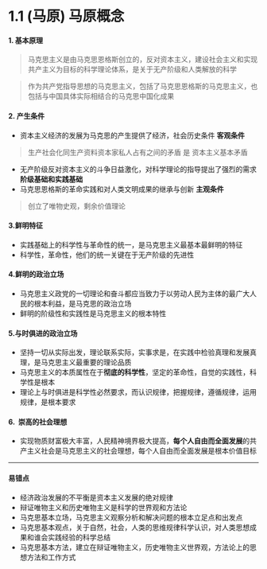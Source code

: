 # 1.1 (马原) 马原概念

#### 1. 基本原理

> 马克思主义是由马克思恩格斯创立的，反对资本主义，建设社会主义和实现共产主义为目标的科学理论体系，是关于无产阶级和人类解放的科学

> 作为共产党指导思想的马克思主义，包括了马克思恩格斯的马克思主义，也包括与中国具体实际相结合的马克思中国化成果

#### 2. 产生条件

* 资本主义经济的发展为马克思的产生提供了经济，社会历史条件 **客观条件**

> 生产社会化同生产资料资本家私人占有之间的矛盾 是 资本主义基本矛盾

* 无产阶级反对资本主义的斗争日益激化，对科学理论的指导提出了强烈的需求 **阶级基础和实践基础**
* 马克思恩格斯的革命实践和对人类文明成果的继承与创新 **主观条件**

> 创立了唯物史观，剩余价值理论

#### 3.鲜明特征

* 实践基础上的科学性与革命性的统一，是马克思主义最基本最鲜明的特征
* 科学性，革命性，他们的统一关键在于无产阶级的先进性

#### 4.鲜明的政治立场

* 马克思主义政党的一切理论和奋斗都应当致力于以劳动人民为主体的最广大人民的根本利益，是马克思的政治立场
* 鲜明的阶级性和实践性是马克思主义的根本特性

#### 5.与时俱进的政治立场

* 坚持一切从实际出发，理论联系实际，实事求是，在实践中检验真理和发展真理，是马克思主义最重要的理论品质
* 马克思主义的本质属性在于**彻底的科学性**，坚定的革命性，自觉的实践性，科学性是根本
* 理论上与时俱进是科学性必然要求，而认识规律，把握规律，遵循规律，运用规律，是根本要求

#### 6.  崇高的社会理想

* 实现物质财富极大丰富，人民精神境界极大提高，**每个人自由而全面发展**的共产主义社会是马克思主义的社会理想，每个人自由而全面发展是根本价值目标 


******

#### 易错点

* 经济政治发展的不平衡是资本主义发展的绝对规律
* 辩证唯物主义和历史唯物主义是科学的世界观和方法论
* 马克思基本立场，马克思主义观察分析和解决问题的根本立足点和出发点
* 马克思基本观点，关于自然，社会，人类的思维规律科学认识，对人类思想成果和谁会实践经验的科学总结
* 马克思基本方法，建立在辩证唯物主义，历史唯物主义世界观，方法论上的思想方法和工作方式







